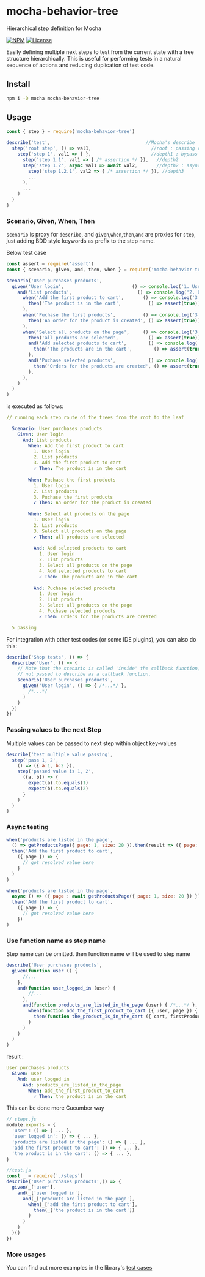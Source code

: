 # mocha-behavior-tree

Hierarchical step definition for Mocha

[![NPM](http://img.shields.io/npm/v/mocha-behavior-tree.svg?style=flat-square)](https://npmjs.org/package/mocha-behavior-tree)
[![License](http://img.shields.io/npm/l/mocha-behavior-tree.svg?style=flat-square)](https://github.com/cj-p/mocha-behavior-tree)

Easily defining multiple next steps to test from the current state with a tree structure hierarchically.
This is useful for performing tests in a natural sequence of actions and reducing duplication of test code.

## Install
```sh
npm i -D mocha mocha-behavior-tree
```

## Usage

```js
const { step } = require('mocha-behavior-tree')

describe('test',                                   //Mocha's describe
  step('root step', () => val1,                      //root : passing value to next step
    step('step 1', val1 => { },                      //depth1 : bypass the value when return nothing
      step('step 1.1', val1 => { /* assertion */ }),   //depth2
      step('step 1.2', async val1 => await val2,       //depth2 : async step
        step('step 1.2.1', val2 => { /* assertion */ }), //depth3
        ...
      ),       
      ...
    )
  )    
)
```

### Scenario, Given, When, Then

`scenario` is proxy for `describe`, and `given`,`when`,`then`,`and` are proxies for `step`, just adding BDD style keywords as prefix to the step name.

Below test case

```js
const assert = require('assert')
const { scenario, given, and, then, when } = require('mocha-behavior-tree')

scenario('User purchases products',
  given('User login',                         () => console.log('1. User login'),
    and('List products',                        () => console.log('2. List products'),
      when('Add the first product to cart',       () => console.log('3. Add the first product to cart'),
        then('The product is in the cart',          () => assert(true))
      ),
      when('Puchase the first products',          () => console.log('3. Puchase the first products'),
        then('An order for the product is created', () => assert(true))
      ),
      when('Select all products on the page',     () => console.log('3. Select all products on the page'),
        then('all products are selected',           () => assert(true)),
        and('Add selected products to cart',        () => console.log('4. Add selected products to cart'),
          then('The products are in the cart',        () => assert(true))
        ),
        and('Puchase selected products',            () => console.log('4. Puchase selected products'),
          then('Orders for the products are created', () => assert(true))
        ),
      ),
    )
  )
)

```

is executed as follows:

```yaml
// running each step route of the trees from the root to the leaf

  Scenario: User purchases products
    Given: User login
      And: List products
        When: Add the first product to cart
          1. User login
          2. List products
          3. Add the first product to cart
          ✓ Then: The product is in the cart
          
        When: Puchase the first products
          1. User login
          2. List products
          3. Puchase the first products
          ✓ Then: An order for the product is created
          
        When: Select all products on the page
          1. User login
          2. List products
          3. Select all products on the page
          ✓ Then: all products are selected
          
          And: Add selected products to cart
            1. User login
            2. List products
            3. Select all products on the page
            4. Add selected products to cart
            ✓ Then: The products are in the cart
            
          And: Puchase selected products
            1. User login
            2. List products
            3. Select all products on the page
            4. Puchase selected products
            ✓ Then: Orders for the products are created

  5 passing 
```

For integration with other test codes (or some IDE plugins), you can also do this:

```js
describe('Shop tests', () => {
  describe('User', () => {
    // Note that the scenario is called 'inside' the callback function, 
    // not passed to describe as a callback function.
    scenario('User purchases products', 
      given('User login', () => { /*...*/ },
        /*...*/
      )
    )
  })
})
```

### Passing values to the next Step

Multiple values can be passed to next step within object key-values

```js
describe('test multiple value passing',
  step('pass 1, 2', 
    () => ({ a:1, b:2 }),
    step('passed value is 1, 2', 
      ({a, b}) => {
        expect(a).to.equals(1)
        expect(b).to.equals(2)
      }
    )
  )
)
```

### Async testing

```js
when('products are listed in the page', 
  () => getProductsPage({ page: 1, size: 20 }).then(result => ({ page: result })), // returns promise
  then('Add the first product to cart', 
    ({ page }) => {
      // got resolved value here
    }
  )
)
```

```js
when('products are listed in the page', 
  async () => ({ page : await getProductsPage({ page: 1, size: 20 }) }), // async/await
  then('Add the first product to cart', 
    ({ page }) => {
      // got resolved value here
    })
)
```

### Use function name as step name

Step name can be omitted. then function name will be used to step name

```js
describe('User purchases products',
  given(function user () { 
      //... 
    },
    and(function user_logged_in (user) { 
        //... 
      },
      and(function products_are_listed_in_the_page (user) { /*...*/ },
        when(function add_the_first_product_to_cart ({ user, page }) { /*...*/ },
          then(function the_product_is_in_the_cart ({ cart, firstProduct }) { /*...*/ })
        )
      )
    )
  )
)
```
result :

```yaml
User purchases products
  Given: user
    And: user_logged_in
      And: products_are_listed_in_the_page
        When: add_the_first_product_to_cart
          ✓ Then: the_product_is_in_the_cart
```

This can be done more Cucumber way
```js
// steps.js
module.exports = {
  'user': () => { ... },
  'user logged in': () => { ... },
  'products are listed in the page': () => { ... },
  'add the first product to cart': () => { ... },
  'the product is in the cart': () => { ... },
}

//test.js
const _ = require('./steps')
describe('User purchases products',() => {
  given(_['user'],
    and(_['user logged in'],
      and(_['products are listed in the page'],
        when(_['add the first product to cart'],
          then(_['the product is in the cart'])
        )
      )
    )
  )()
})
```

### More usages

You can find out more examples in the library's [test cases](https://github.com/cj-p/mocha-behavior-tree/tree/master/test)
